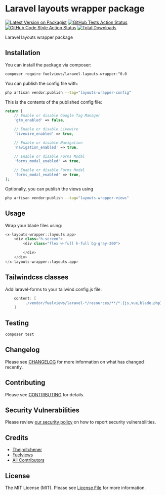 # Laravel layouts wrapper package

[![Latest Version on Packagist](https://img.shields.io/packagist/v/fuelviews/laravel-layouts-wrapper.svg?style=flat-square)](https://packagist.org/packages/fuelviews/laravel-layouts-wrapper)
[![GitHub Tests Action Status](https://img.shields.io/github/actions/workflow/status/fuelviews/laravel-layouts-wrapper/run-tests.yml?branch=main&label=tests&style=flat-square)](https://github.com/fuelviews/laravel-layouts-wrapper/actions?query=workflow%3Arun-tests+branch%3Amain)
[![GitHub Code Style Action Status](https://img.shields.io/github/actions/workflow/status/fuelviews/laravel-layouts-wrapper/fix-php-code-style-issues.yml?label=code%20style&style=flat-square)](https://github.com/fuelviews/laravel-layouts-wrapper/actions?query=workflow%3A"Fix+PHP+code+style+issues")
[![Total Downloads](https://img.shields.io/packagist/dt/fuelviews/laravel-layouts-wrapper.svg?style=flat-square)](https://packagist.org/packages/fuelviews/laravel-layouts-wrapper)

Laravel layouts wrapper package

## Installation

You can install the package via composer:

```bash
composer require fuelviews/laravel-layouts-wrapper:^0.0
```

You can publish the config file with:

```bash
php artisan vendor:publish --tag="layouts-wrapper-config"
```

This is the contents of the published config file:

```php
return [
    // Enable or disable Google Tag Manager
    'gtm_enabled' => false,

    // Enable or disable Livewire
    'livewire_enabled' => true,

    // Enable or disable Navigation
    'navigation_enabled' => true,

    // Enable or disable Forms Modal
    'forms_modal_enabled' => true,
    
    // Enable or disable Forms Modal
    'forms_modal_enabled' => true,
];
```

Optionally, you can publish the views using

```bash
php artisan vendor:publish --tag="layouts-wrapper-views"
```

## Usage

Wrap your blade files using:

```php
<x-layouts-wrapper::layouts.app>
    <div class="h-screen">
        <div class="flex w-full h-full bg-gray-300">

        </div>
    </div>
</x-layouts-wrapper::layouts.app>
```

## Tailwindcss classes

Add laravel-forms to your tailwind.config.js file:

```javascript
    content: [
        './vendor/fuelviews/laravel-*/resources/**/*.{js,vue,blade.php}',
    ]
```

## Testing

```bash
composer test
```

## Changelog

Please see [CHANGELOG](CHANGELOG.md) for more information on what has changed recently.

## Contributing

Please see [CONTRIBUTING](CONTRIBUTING.md) for details.

## Security Vulnerabilities

Please review [our security policy](../../security/policy) on how to report security vulnerabilities.

## Credits

- [Thejmitchener](https://github.com/thejmitchener)
- [Fuelviews](https://github.com/fuelviews)
- [All Contributors](../../contributors)

## License

The MIT License (MIT). Please see [License File](LICENSE.md) for more information.
